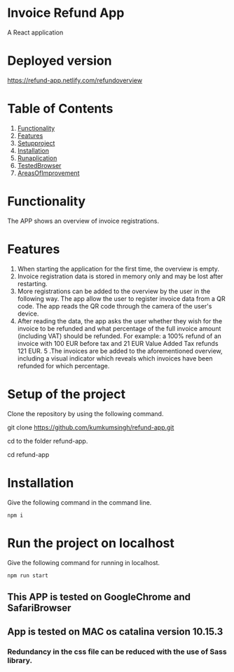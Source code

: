 # Invoice Refund App
A React application
# Deployed version 

https://refund-app.netlify.com/refundoverview

# Table of Contents
1. [Functionality](#Functionality)
2. [Features](#Features)
3. [Setupproject](#Setupproject)
4. [Installation](#Features)
5. [Runaplication](#Runaplication)
6. [TestedBrowser](#TestedBrowser)
7. [AreasOfImprovement](#AreasOfImprovement)

<a name="Functionality"></a>
# Functionality
The APP shows an overview of invoice registrations.

<a name="Features"></a>
# Features
1. When starting the
application for the first time, the overview is empty.
2. Invoice registration data is stored
in memory only and may be lost after restarting.
3. More registrations can be added to the overview by the user in the following way. The app allow the user to register invoice data from a QR code. The app reads the QR code through the camera of the user's device.
4. After reading the data, the app asks the user whether they wish for the invoice to be refunded and what percentage of the full invoice amount (including VAT) should be refunded. For example: a 100% refund of an invoice with 100 EUR before tax and 21 EUR Value Added Tax refunds 121 EUR.
5 .The invoices are be added to the aforementioned overview, including a visual
indicator which reveals which invoices have been refunded for which percentage.

<a name="Setupproject"></a>
# Setup of the project
Clone the repository by using the following command.

git clone https://github.com/kumkumsingh/refund-app.git

cd to the folder refund-app.

cd refund-app

<a name="Installation"></a>
# Installation
Give the following command in the command line.

 `npm i`
<a name="Runaplication"></a>
# Run the project on localhost
Give the following command for running in localhost.

 `npm run start`

<a name="TestedBrowser"></a>
## This APP is tested on GoogleChrome and SafariBrowser
## App is tested on MAC os catalina version 10.15.3

<a name="AreasOfImprovement"></a>
### Redundancy in the css file can be reduced with the use of Sass library.
